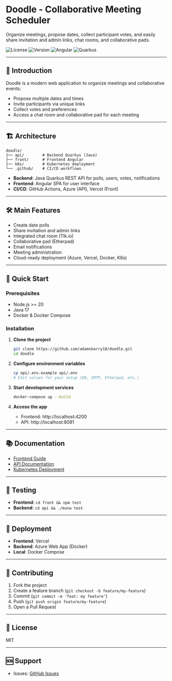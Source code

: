 # Doodle - Collaborative Meeting Scheduler

Organize meetings, propose dates, collect participant votes, and easily share invitation and admin links, chat rooms, and collaborative pads.

![License](https://img.shields.io/badge/license-MIT-blue.svg)
![Version](https://img.shields.io/badge/version-1.0.0-green.svg)
![Angular](https://img.shields.io/badge/Angular-10%2B-red.svg)
![Quarkus](https://img.shields.io/badge/Quarkus-Java_17-blue.svg)

---

## 🚀 Introduction

Doodle is a modern web application to organize meetings and collaborative events:

- Propose multiple dates and times
- Invite participants via unique links
- Collect votes and preferences
- Access a chat room and collaborative pad for each meeting

---

## 🏗️ Architecture

```
doodle/
├── api/        # Backend Quarkus (Java)
├── front/      # Frontend Angular
├── k8s/        # Kubernetes deployment
└── .github/    # CI/CD workflows
```

- **Backend**: Java Quarkus REST API for polls, users, votes, notifications
- **Frontend**: Angular SPA for user interface
- **CI/CD**: GitHub Actions, Azure (API), Vercel (Front)

---

## 🛠️ Main Features

- Create date polls
- Share invitation and admin links
- Integrated chat room (Tlk.io)
- Collaborative pad (Etherpad)
- Email notifications
- Meeting administration
- Cloud-ready deployment (Azure, Vercel, Docker, K8s)

---

## 🚀 Quick Start

### Prerequisites

- Node.js >= 20
- Java 17
- Docker & Docker Compose

### Installation

1. **Clone the project**

   ```bash
   git clone https://github.com/adamsbarry18/doodle.git
   cd doodle
   ```

2. **Configure environment variables**

   ```bash
   cp api/.env.example api/.env
   # Edit values for your setup (DB, SMTP, Etherpad, etc.)
   ```

3. **Start development services**

   ```bash
   docker-compose up --build
   ```

4. **Access the app**
   - Frontend: http://localhost:4200
   - API: http://localhost:8081

---

## 📚 Documentation

- [Frontend Guide](front/README.md)
- [API Documentation](api/README.md)
- [Kubernetes Deployment](k8s/)

---

## 🧪 Testing

- **Frontend**: `cd front && npm test`
- **Backend**: `cd api && ./mvnw test`

---

## 🐳 Deployment

- **Frontend**: Vercel
- **Backend**: Azure Web App (Docker)
- **Local**: Docker Compose

---

## 🤝 Contributing

1. Fork the project
2. Create a feature branch (`git checkout -b feature/my-feature`)
3. Commit (`git commit -m 'feat: my feature'`)
4. Push (`git push origin feature/my-feature`)
5. Open a Pull Request

---

## 📄 License

MIT

---

## 🆘 Support

- Issues: [GitHub Issues](https://github.com/adamsbarry18/doodle/issues)
